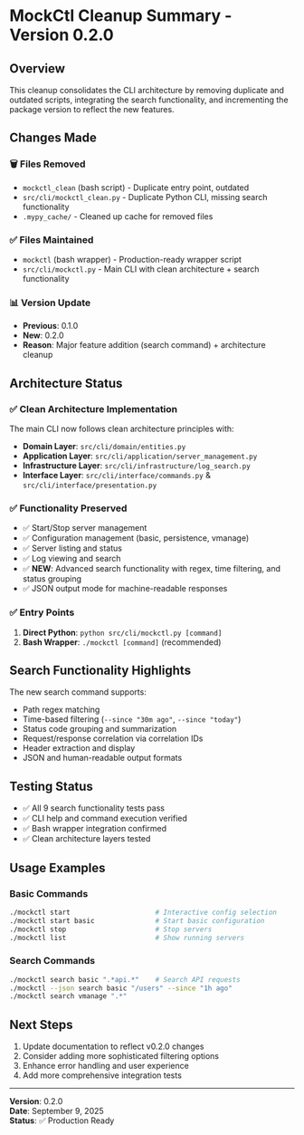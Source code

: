 # MockCtl Cleanup Summary - Version 0.2.0

## Overview
This cleanup consolidates the CLI architecture by removing duplicate and outdated scripts, integrating the search functionality, and incrementing the package version to reflect the new features.

## Changes Made

### 🗑️ Files Removed
- `mockctl_clean` (bash script) - Duplicate entry point, outdated
- `src/cli/mockctl_clean.py` - Duplicate Python CLI, missing search functionality
- `.mypy_cache/` - Cleaned up cache for removed files

### ✅ Files Maintained
- `mockctl` (bash wrapper) - Production-ready wrapper script
- `src/cli/mockctl.py` - Main CLI with clean architecture + search functionality

### 📊 Version Update
- **Previous**: 0.1.0
- **New**: 0.2.0
- **Reason**: Major feature addition (search command) + architecture cleanup

## Architecture Status

### ✅ Clean Architecture Implementation
The main CLI now follows clean architecture principles with:
- **Domain Layer**: `src/cli/domain/entities.py`
- **Application Layer**: `src/cli/application/server_management.py`
- **Infrastructure Layer**: `src/cli/infrastructure/log_search.py`
- **Interface Layer**: `src/cli/interface/commands.py` & `src/cli/interface/presentation.py`

### ✅ Functionality Preserved
- ✅ Start/Stop server management
- ✅ Configuration management (basic, persistence, vmanage)
- ✅ Server listing and status
- ✅ Log viewing and search
- ✅ **NEW**: Advanced search functionality with regex, time filtering, and status grouping
- ✅ JSON output mode for machine-readable responses

### ✅ Entry Points
1. **Direct Python**: `python src/cli/mockctl.py [command]`
2. **Bash Wrapper**: `./mockctl [command]` (recommended)

## Search Functionality Highlights
The new search command supports:
- Path regex matching
- Time-based filtering (`--since "30m ago"`, `--since "today"`)
- Status code grouping and summarization  
- Request/response correlation via correlation IDs
- Header extraction and display
- JSON and human-readable output formats

## Testing Status
- ✅ All 9 search functionality tests pass
- ✅ CLI help and command execution verified
- ✅ Bash wrapper integration confirmed
- ✅ Clean architecture layers tested

## Usage Examples

### Basic Commands
```bash
./mockctl start                     # Interactive config selection
./mockctl start basic               # Start basic configuration  
./mockctl stop                      # Stop servers
./mockctl list                      # Show running servers
```

### Search Commands
```bash
./mockctl search basic ".*api.*"    # Search API requests
./mockctl --json search basic "/users" --since "1h ago"
./mockctl search vmanage ".*" 
```

## Next Steps
1. Update documentation to reflect v0.2.0 changes
2. Consider adding more sophisticated filtering options
3. Enhance error handling and user experience
4. Add more comprehensive integration tests

---
**Version**: 0.2.0  
**Date**: September 9, 2025  
**Status**: ✅ Production Ready

